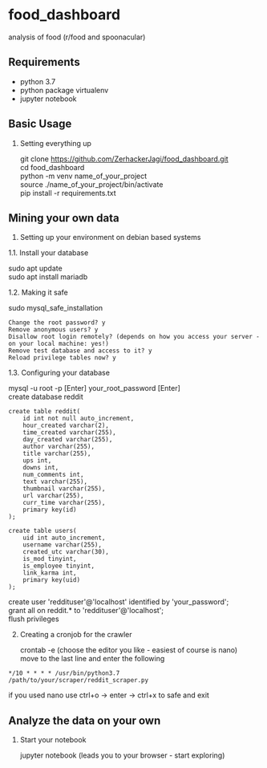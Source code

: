# food_dashboard
analysis of food (r/food and spoonacular)


## Requirements
- python 3.7
- python package virtualenv 
- jupyter notebook


## Basic Usage
1. Setting everything up

   git clone https://github.com/ZerhackerJagi/food_dashboard.git  
   cd food_dashboard  
   python -m venv name_of_your_project  
   source ./name_of_your_project/bin/activate  
   pip install -r requirements.txt  


## Mining your own data
1. Setting up your environment on debian based systems

1.1. Install your database

   sudo apt update  
   sudo apt install mariadb  

1.2. Making it safe

   sudo mysql_safe_installation  
```
Change the root password? y
Remove anonymous users? y
Disallow root login remotely? (depends on how you access your server - on your local machine: yes!)
Remove test database and access to it? y
Reload privilege tables now? y
```

1.3. Configuring your database

   mysql -u root -p [Enter] your_root_password [Enter]  
   create database reddit  

```mysql
create table reddit( 
	id int not null auto_increment,
	hour_created varchar(2), 
	time_created varchar(255), 
	day_created varchar(255), 
	author varchar(255), 
	title varchar(255), 
	ups int, 
	downs int, 
	num_comments int, 
	text varchar(255), 
	thumbnail varchar(255), 
	url varchar(255), 
	curr_time varchar(255), 
	primary key(id)
);

create table users(
	uid int auto_increment, 
	username varchar(255), 
	created_utc varchar(30), 
	is_mod tinyint, 
	is_employee tinyint, 
	link_karma int, 
	primary key(uid)
);

```

   create user 'reddituser'@'localhost' identified by 'your_password';  
   grant all on reddit.* to 'reddituser'@'localhost';  
   flush privileges  

2. Creating a cronjob for the crawler

   crontab -e (choose the editor you like - easiest of course is nano)  
   move to the last line and enter the following  
```
*/10 * * * * /usr/bin/python3.7 /path/to/your/scraper/reddit_scraper.py
```
   if you used nano use ctrl+o -> enter -> ctrl+x to safe and exit  

## Analyze the data on your own
1. Start your notebook

   jupyter notebook (leads you to your browser - start exploring)  




